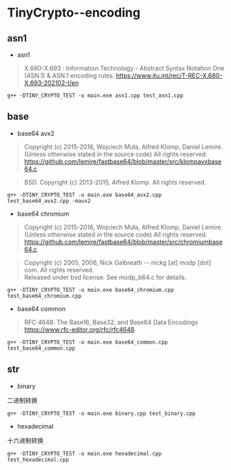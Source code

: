 # TinyCrypto--encoding

## asn1

* asn1

> X.680-X.693 : Information Technology - Abstract Syntax Notation One (ASN.1) & ASN.1 encoding rules. 
> https://www.itu.int/rec/T-REC-X.680-X.693-202102-I/en

```
g++ -DTINY_CRYPTO_TEST -o main.exe asn1.cpp test_asn1.cpp
```

## base

* base64 avx2

> Copyright (c) 2015-2016, Wojciech Muła, Alfred Klomp,  Daniel Lemire. (Unless otherwise stated in the source code) All rights reserved.
> https://github.com/lemire/fastbase64/blob/master/src/klompavxbase64.c

> BSD. Copyright (c) 2013-2015, Alfred Klomp. All rights reserved.

```
g++ -DTINY_CRYPTO_TEST -o main.exe base64_avx2.cpp test_base64_avx2.cpp -mavx2
```

* base64 chromium

> Copyright (c) 2015-2016, Wojciech Muła, Alfred Klomp,  Daniel Lemire. (Unless otherwise stated in the source code) All rights reserved.
> https://github.com/lemire/fastbase64/blob/master/src/chromiumbase64.c

> Copyright (c) 2005, 2006, Nick Galbreath -- nickg [at] modp [dot] com. All rights reserved.\
> Released under bsd license.  See modp_b64.c for details.

```
g++ -DTINY_CRYPTO_TEST -o main.exe base64_chromium.cpp test_base64_chromium.cpp
```

* base64 common

> RFC 4648: The Base16, Base32, and Base64 Data Encodings
> https://www.rfc-editor.org/rfc/rfc4648

```
g++ -DTINY_CRYPTO_TEST -o main.exe base64_common.cpp test_base64_common.cpp
```

## str

* binary

二进制转换

```
g++ -DTINY_CRYPTO_TEST -o main.exe binary.cpp test_binary.cpp
```

* hexadecimal

十六进制转换

```
g++ -DTINY_CRYPTO_TEST -o main.exe hexadecimal.cpp test_hexadecimal.cpp
```